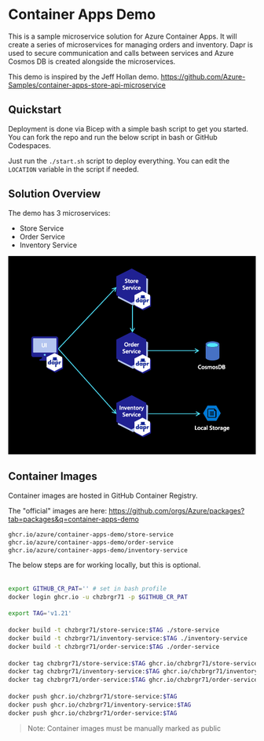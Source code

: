 # Container Apps Demo

This is a sample microservice solution for Azure Container Apps.  It will create a series of microservices for managing orders and inventory. Dapr is used to secure communication and calls between services and Azure Cosmos DB is created alongside the microservices.

This demo is inspired by the Jeff Hollan demo. https://github.com/Azure-Samples/container-apps-store-api-microservice

## Quickstart

Deployment is done via Bicep with a simple bash script to get you started. You can fork the repo and run the below script in bash or GitHub Codespaces. 

Just run the `./start.sh` script to deploy everything. You can edit the `LOCATION` variable in the script if needed.

## Solution Overview

The demo has 3 microservices:

* Store Service
* Order Service
* Inventory Service

![image of architecture](./assets/app-diagram.png)

## Container Images

Container images are hosted in GitHub Container Registry.

The "official" images are here: https://github.com/orgs/Azure/packages?tab=packages&q=container-apps-demo

```
ghcr.io/azure/container-apps-demo/store-service
ghcr.io/azure/container-apps-demo/order-service
ghcr.io/azure/container-apps-demo/inventory-service
```

The below steps are for working locally, but this is optional.

```bash

export GITHUB_CR_PAT='' # set in bash profile
docker login ghcr.io -u chzbrgr71 -p $GITHUB_CR_PAT

export TAG='v1.21'

docker build -t chzbrgr71/store-service:$TAG ./store-service
docker build -t chzbrgr71/inventory-service:$TAG ./inventory-service
docker build -t chzbrgr71/order-service:$TAG ./order-service

docker tag chzbrgr71/store-service:$TAG ghcr.io/chzbrgr71/store-service:$TAG
docker tag chzbrgr71/inventory-service:$TAG ghcr.io/chzbrgr71/inventory-service:$TAG
docker tag chzbrgr71/order-service:$TAG ghcr.io/chzbrgr71/order-service:$TAG

docker push ghcr.io/chzbrgr71/store-service:$TAG
docker push ghcr.io/chzbrgr71/inventory-service:$TAG
docker push ghcr.io/chzbrgr71/order-service:$TAG

```

> Note: Container images must be manually marked as public

